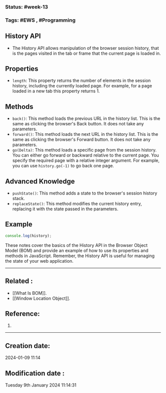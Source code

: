 
### Status: #week-13

### Tags: #EWS  , #Programming 


## History API

- The History API allows manipulation of the browser session history, that is the pages visited in the tab or frame that the current page is loaded in.

## Properties

- `length`: This property returns the number of elements in the session history, including the currently loaded page. For example, for a page loaded in a new tab this property returns 1.

## Methods

- `back()`: This method loads the previous URL in the history list. This is the same as clicking the browser's Back button. It does not take any parameters.
- `forward()`: This method loads the next URL in the history list. This is the same as clicking the browser's Forward button. It does not take any parameters.
- `go(Delta)`: This method loads a specific page from the session history. You can either go forward or backward relative to the current page. You specify the required page with a relative integer argument. For example, you can use `history.go(-1)` to go back one page.

## Advanced Knowledge

- `pushState()`: This method adds a state to the browser's session history stack.
- `replaceState()`: This method modifies the current history entry, replacing it with the state passed in the parameters.

## Example

```javascript
console.log(history);
````

These notes cover the basics of the History API in the Browser Object Model (BOM) and provide an example of how to use its properties and methods in JavaScript. Remember, the History API is useful for managing the state of your web application. 


______________________________________________________________________


## Related : 

- [[What Is BOM]].
- [[Window Location Object]].

## Reference: 

1.  


---

  ## Creation date: 
  
  2024-01-09 11:14 
  
  
   ## Modification date :
   
   Tuesday 9th January 2024 11:14:31